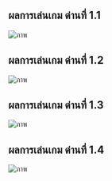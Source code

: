 ## ผลการเล่นเกม ด่านที่ 1.1
![ภาพ](https://user-images.githubusercontent.com/88755456/146421032-06c773fe-7584-4047-9194-a0fbd7a49fb6.png)

## ผลการเล่นเกม ด่านที่ 1.2
![ภาพ](https://user-images.githubusercontent.com/88755456/146421056-03681d07-dae7-48ca-b4c9-587857427c57.png)

## ผลการเล่นเกม ด่านที่ 1.3
![ภาพ](https://user-images.githubusercontent.com/88755456/146421076-1835a625-e87e-46d2-af09-3805f9382c6e.png)

## ผลการเล่นเกม ด่านที่ 1.4
![ภาพ](https://user-images.githubusercontent.com/88755456/146421109-ab4ed4ec-12f0-44c3-b73e-88cd9076840a.png)
